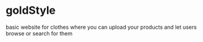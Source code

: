 # goldStyle
basic website for clothes where you can upload your products and let users browse or search for them
